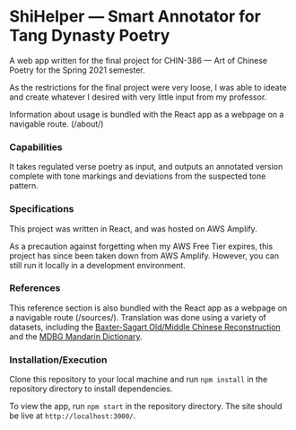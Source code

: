 # ShiHelper — Smart Annotator for Tang Dynasty Poetry
A web app written for the final project for CHIN-386 — Art of Chinese Poetry for the Spring 2021 semester. 

As the restrictions for the final project were very loose, I was able to ideate and create whatever I desired with very little input from my professor.

Information about usage is bundled with the React app as a webpage on a navigable route. (/about/)

### Capabilities
It takes regulated verse poetry as input, and outputs an annotated version complete with tone markings and deviations from the suspected tone pattern. 

### Specifications
This project was written in React, and was hosted on AWS Amplify. 

As a precaution against forgetting when my AWS Free Tier expires, this project has since been taken down from AWS Amplify. However, you can still run it locally in a development environment. 

### References
This reference section is also bundled with the React app as a webpage on a navigable route (/sources/). Translation was done using a variety of datasets, including the [Baxter-Sagart Old/Middle Chinese Reconstruction](http://ocbaxtersagart.lsait.lsa.umich.edu/BaxterSagartOCbyMandarinMC2014-09-20.pdf) and the [MDBG Mandarin Dictionary](https://www.mdbg.net/chinese/dictionary?page=cedict). 

### Installation/Execution
Clone this repository to your local machine and run `npm install` in the repository directory to install dependencies. 

To view the app, run `npm start` in the repository directory. The site should be live at `http://localhost:3000/`.
